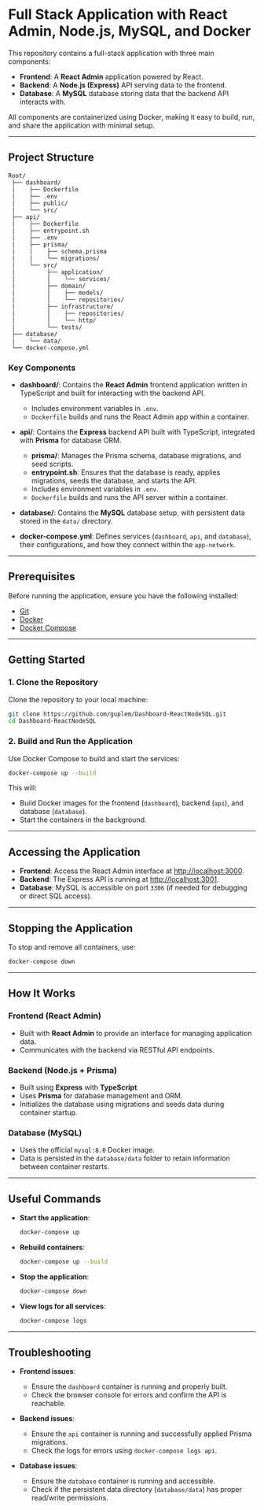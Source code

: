 # Full Stack Application with React Admin, Node.js, MySQL, and Docker

This repository contains a full-stack application with three main components:

- **Frontend**: A **React Admin** application powered by React.
- **Backend**: A **Node.js (Express)** API serving data to the frontend.
- **Database**: A **MySQL** database storing data that the backend API interacts with.

All components are containerized using Docker, making it easy to build, run, and share the application with minimal setup.

---

## Project Structure

```
Root/
 ├── dashboard/
 |    ├── Dockerfile
 |    ├── .env
 |    ├── public/
 |    └── src/
 ├── api/
 |    ├── Dockerfile
 |    ├── entrypoint.sh
 |    ├── .env
 |    ├── prisma/
 |    |    ├── schema.prisma
 |    |    └── migrations/
 |    └── src/
 |         ├── application/
 |         │    └── services/
 |         ├── domain/
 |         │    ├── models/
 |         │    └── repositories/
 |         ├── infrastructure/
 |         │    ├── repositories/
 |         │    └── http/
 |         └── tests/
 ├── database/
 |    └── data/
 └── docker-compose.yml
```

### Key Components

- **dashboard/**: Contains the **React Admin** frontend application written in TypeScript and built for interacting with the backend API.
  - Includes environment variables in `.env`.
  - `Dockerfile` builds and runs the React Admin app within a container.

- **api/**: Contains the **Express** backend API built with TypeScript, integrated with **Prisma** for database ORM.
  - **prisma/**: Manages the Prisma schema, database migrations, and seed scripts.
  - **entrypoint.sh**: Ensures that the database is ready, applies migrations, seeds the database, and starts the API.
  - Includes environment variables in `.env`.
  - `Dockerfile` builds and runs the API server within a container.

- **database/**: Contains the **MySQL** database setup, with persistent data stored in the `data/` directory.

- **docker-compose.yml**: Defines services (`dashboard`, `api`, and `database`), their configurations, and how they connect within the `app-network`.

---

## Prerequisites

Before running the application, ensure you have the following installed:

- [Git](https://git-scm.com/)
- [Docker](https://www.docker.com/)
- [Docker Compose](https://docs.docker.com/compose/)

---

## Getting Started

### 1. Clone the Repository

Clone the repository to your local machine:

```bash
git clone https://github.com/guplem/Dashboard-ReactNodeSQL.git
cd Dashboard-ReactNodeSQL
```

### 2. Build and Run the Application

Use Docker Compose to build and start the services:

```bash
docker-compose up --build
```

This will:

- Build Docker images for the frontend (`dashboard`), backend (`api`), and database (`database`).
- Start the containers in the background.

---

## Accessing the Application

- **Frontend**: Access the React Admin interface at [http://localhost:3000](http://localhost:3000).
- **Backend**: The Express API is running at [http://localhost:3001](http://localhost:3001).
- **Database**: MySQL is accessible on port `3306` (if needed for debugging or direct SQL access).

---

## Stopping the Application

To stop and remove all containers, use:

```bash
docker-compose down
```

---

## How It Works

### Frontend (React Admin)

- Built with **React Admin** to provide an interface for managing application data.
- Communicates with the backend via RESTful API endpoints.

### Backend (Node.js + Prisma)

- Built using **Express** with **TypeScript**.
- Uses **Prisma** for database management and ORM.
- Initializes the database using migrations and seeds data during container startup.

### Database (MySQL)

- Uses the official `mysql:8.0` Docker image.
- Data is persisted in the `database/data` folder to retain information between container restarts.

---

## Useful Commands

- **Start the application**:  
  ```bash
  docker-compose up
  ```

- **Rebuild containers**:  
  ```bash
  docker-compose up --build
  ```

- **Stop the application**:  
  ```bash
  docker-compose down
  ```

- **View logs for all services**:  
  ```bash
  docker-compose logs
  ```

---

## Troubleshooting

- **Frontend issues**:
  - Ensure the `dashboard` container is running and properly built.
  - Check the browser console for errors and confirm the API is reachable.

- **Backend issues**:
  - Ensure the `api` container is running and successfully applied Prisma migrations.
  - Check the logs for errors using `docker-compose logs api`.

- **Database issues**:
  - Ensure the `database` container is running and accessible.
  - Check if the persistent data directory (`database/data`) has proper read/write permissions.